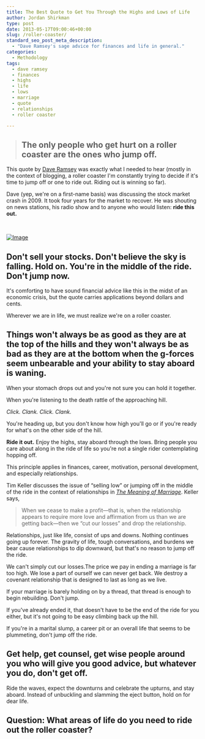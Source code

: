 ```yaml
---
title: The Best Quote to Get You Through the Highs and Lows of Life
author: Jordan Shirkman
type: post
date: 2013-05-17T09:00:46+00:00
slug: /roller-coaster/
standard_seo_post_meta_description:
  - "Dave Ramsey's sage advice for finances and life in general."
categories:
  - Methodology
tags:
  - dave ramsey
  - finances
  - highs
  - life
  - lows
  - marriage
  - quote
  - relationships
  - roller coaster

---
```

> ## The only people who get hurt on a roller coaster are the ones who jump off.

This quote by [Dave Ramsey](http://daveramsey.com) was exactly what I needed to hear (mostly in the context of blogging, a roller coaster I'm constantly trying to decide if it's time to jump off or one to ride out. Riding out is winning so far).

Dave (yep, we're on a first-name basis) was discussing the stock market crash in 2009. It took four years for the market to recover. He was shouting on news stations, his radio show and to anyone who would listen: **ride this out.**

&nbsp;

[![Image](/images/roller-coaster.jpeg)](http://https://jshirk.com/blog/roller-coaster)

## Don't sell your stocks. Don't believe the sky is falling. Hold on. You're in the middle of the ride. Don't jump now.

It's comforting to have sound financial advice like this in the midst of an economic crisis, but the quote carries applications beyond dollars and cents.

Wherever we are in life, we must realize we're on a roller coaster.<!--more-->

## Things won't always be as good as they are at the top of the hills and they won't always be as bad as they are at the bottom when the g-forces seem unbearable and your ability to stay aboard is waning.

When your stomach drops out and you're not sure you can hold it together.

When you're listening to the death rattle of the approaching hill.

_Click. Clank. Click. Clank._

You're heading up, but you don't know how high you'll go or if you're ready for what's on the other side of the hill.

**Ride it out.** Enjoy the highs, stay aboard through the lows. Bring people you care about along in the ride of life so you're not a single rider contemplating hopping off.

This principle applies in finances, career, motivation, personal development, and especially relationships.

Tim Keller discusses the issue of &#8220;selling low&#8221; or jumping off in the middle of the ride in the context of relationships in [_The Meaning of Marriage_](http://www.amazon.com/The-Meaning-Marriage-Complexities-Commitment/dp/0525952470/ref=sr_1_1_ha?ie=UTF8&qid=1367864003&sr=8-1&keywords=the+meaning+of+marriage). Keller says,

> When we cease to make a profit—that is, when the relationship appears to require more love and affirmation from us than we are getting back—then we “cut our losses” and drop the relationship.

Relationships, just like life, consist of ups and downs. Nothing continues going up forever. The gravity of life, tough conversations, and burdens we bear cause relationships to dip downward, but that's no reason to jump off the ride.

We can't simply cut our losses.The price we pay in ending a marriage is far too high. We lose a part of ourself we can never get back. We destroy a covenant relationship that is designed to last as long as we live.

If your marriage is barely holding on by a thread, that thread is enough to begin rebuilding. Don't jump.

If you've already ended it, that doesn't have to be the end of the ride for you either, but it's not going to be easy climbing back up the hill.

If you're in a marital slump, a career pit or an overall life that seems to be plummeting, don't jump off the ride.

## Get help, get counsel, get wise people around you who will give you good advice, but whatever you do, don't get off.

Ride the waves, expect the downturns and celebrate the upturns, and stay aboard. Instead of unbuckling and slamming the eject button, hold on for dear life.

## Question: What areas of life do you need to ride out the roller coaster?
